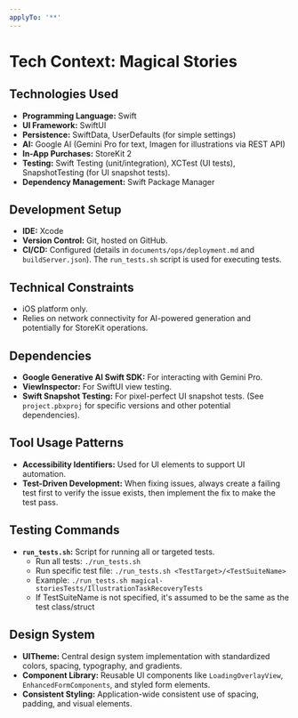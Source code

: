 ```yaml
---
applyTo: '**'
---
```


# Tech Context: Magical Stories

## Technologies Used
- **Programming Language:** Swift
- **UI Framework:** SwiftUI
- **Persistence:** SwiftData, UserDefaults (for simple settings)
- **AI:** Google AI (Gemini Pro for text, Imagen for illustrations via REST API)
- **In-App Purchases:** StoreKit 2
- **Testing:** Swift Testing (unit/integration), XCTest (UI tests), SnapshotTesting (for UI snapshot tests).
- **Dependency Management:** Swift Package Manager

## Development Setup
- **IDE:** Xcode
- **Version Control:** Git, hosted on GitHub.
- **CI/CD:** Configured (details in `documents/ops/deployment.md` and `buildServer.json`). The `run_tests.sh` script is used for executing tests.

## Technical Constraints
- iOS platform only.
- Relies on network connectivity for AI-powered generation and potentially for StoreKit operations.

## Dependencies
- **Google Generative AI Swift SDK:** For interacting with Gemini Pro.
- **ViewInspector:** For SwiftUI view testing.
- **Swift Snapshot Testing:** For pixel-perfect UI snapshot tests.
(See `project.pbxproj` for specific versions and other potential dependencies).

## Tool Usage Patterns
- **Accessibility Identifiers:** Used for UI elements to support UI automation.
- **Test-Driven Development:** When fixing issues, always create a failing test first to verify the issue exists, then implement the fix to make the test pass.

## Testing Commands
- **`run_tests.sh`:** Script for running all or targeted tests.
  - Run all tests: `./run_tests.sh`
  - Run specific test file: `./run_tests.sh <TestTarget>/<TestSuiteName>` 
  - Example: `./run_tests.sh magical-storiesTests/IllustrationTaskRecoveryTests`
  - If TestSuiteName is not specified, it's assumed to be the same as the test class/struct

## Design System
- **UITheme:** Central design system implementation with standardized colors, spacing, typography, and gradients.
- **Component Library:** Reusable UI components like `LoadingOverlayView`, `EnhancedFormComponents`, and styled form elements.
- **Consistent Styling:** Application-wide consistent use of spacing, padding, and visual elements.
